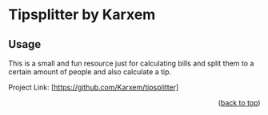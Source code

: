 # Tipsplitter by Karxem

## Usage

This is a small and fun resource just for calculating bills and split them to a certain amount of people and also calculate a tip.


Project Link: [https://github.com/Karxem/tipsplitter]

<p align="right">(<a href="#top">back to top</a>)</p>
